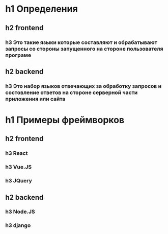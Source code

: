 h1 Определения
==============
h2 frontend
--------------
### h3 Это такие языки которые составляют и обрабатывают запросы со стороны запущенного на стороне пользователя програме
h2 backend
--------------
### h3  Это набор языков отвечающих за обработку запросов и состовление ответов на стороне серверной части приложения или сайта
h1 Примеры фреймворков
==============
h2 frontend
--------------
### h3 React
### h3 Vue.JS
### h3 JQuery
h2 backend
--------------
### h3 Node.JS
### h3 django
